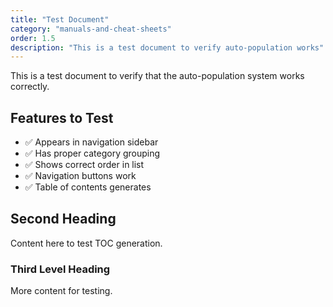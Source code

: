 ```yaml
---
title: "Test Document"
category: "manuals-and-cheat-sheets"
order: 1.5
description: "This is a test document to verify auto-population works"
---
```


This is a test document to verify that the auto-population system works correctly.

## Features to Test

- ✅ Appears in navigation sidebar
- ✅ Has proper category grouping
- ✅ Shows correct order in list
- ✅ Navigation buttons work
- ✅ Table of contents generates

## Second Heading

Content here to test TOC generation.

### Third Level Heading

More content for testing.
